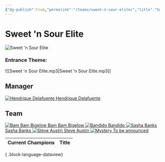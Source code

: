 ```yaml
---
{"dg-publish":true,"permalink":"/teams/sweet-n-sour-elite/","title":"Sweet 'n Sour Elite","noteIcon":""}
---
```


# **Sweet 'n Sour Elite**
<img src="/img/user/z_Images/ChokeSlam_SnS.png" alt="Sweet 'n Sour Elite">

### Entrance Theme:
![[Sweet 'n Sour Elite.mp3\|Sweet 'n Sour Elite.mp3]]

## **Manager**
<div class="championship-grid">
  <a href="https://cptspaulding1980.github.io/choke-slam-wrestling/manager/hendrique-delafuente" class="champ-card">
  <img src="/img/user/z_Images/Hendrique_Delafuente.png" alt="Hendrique Delafuente">
  <span>Hendrique Delafuente</span>
  </a>
</div>

## **Team**
<div class="championship-grid">
  <a href="https://cptspaulding1980.github.io/choke-slam-wrestling/wrestler/bam-bam-bigelow" class="champ-card">
    <img src="/img/user/z_Images/Bam_Bam_Bigelow.png" alt="Bam Bam Bigelow">
    <span>Bam Bam Bigelow</span>
  </a>
  <a href="https://cptspaulding1980.github.io/choke-slam-wrestling/wrestler/bandido" class="champ-card">
    <img src="/img/user/z_Images/Bandido.png" alt="Bandido">
    <span>Bandido</span>
  </a>
  <a href="https://cptspaulding1980.github.io/choke-slam-wrestling/wrestler/sasha-banks" class="champ-card">
    <img src="/img/user/z_Images/Sasha_Banks.png" alt="Sasha Banks">
    <span>Sasha Banks</span>
  </a>
  <a href="https://cptspaulding1980.github.io/choke-slam-wrestling/wrestler/steve-austin" class="champ-card">
    <img src="/img/user/z_Images/Steve_Austin.png" alt="Steve Austin">
    <span>Steve Austin</span>
  </a>
  <a href="https://cptspaulding1980.github.io/choke-slam-wrestling/wrestler/" class="champ-card">
    <img src="/img/user/z_Images/Mystery.png" alt="Mystery">
    <span>To be announced</span>
  </a>
</div>


| Current Champions | Title |
| ----------------- | ----- |

{ .block-language-dataview}
